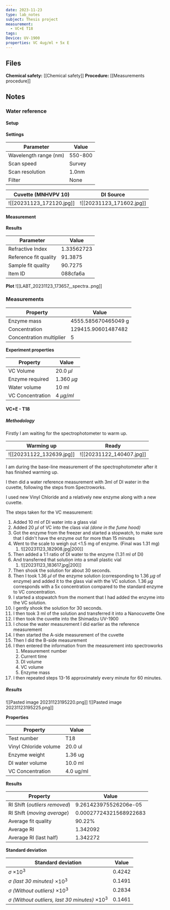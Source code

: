 ```yaml
---
date: 2023-11-23
type: lab_notes
subject: Thesis project
measurement:
  - VC+E T18
tags: 
Device: UV-1900
properties: VC 4ug/ml + 5x E
---
```

## Files
**Chemical safety:** [[Chemical safety]]
**Procedure:** [[Measurements procedure]]

## Notes

### Water reference

#### Setup
**Settings**

| Parameter             | Value   |
| --------------------- | ------- |
| Wavelength range (nm) | 550-800 |
| Scan speed            | Survey  |
| Scan resolution       | 1.0nm   |
| Filter                | None        |

| Cuvette (MNHVPV 10) | DI Source |
| ------- | --------- |
|  ![[20231123_172120.jpg]]  | ![[20231123_171602.jpg]]          |

#### Measurement

**Results**

| Parameter             | Value      |
| --------------------- | ---------- |
| Refractive Index      | 1.33562723 |
| Reference fit quality | 91.3875    |
| Sample fit quality    | 90.7275    |
| Item ID               | 088cfa6a           |


**Plot**
![[LABT_20231123_173657__spectra..png]]

### Measurements


| Property | Value |
| -------- | ----- |
|Enzyme mass|4555.585670465049 g|
|Concentration|129415.90601487482|
|Concentration multiplier|5|

**Experiment properties**

| Property | Value |
| -------- | ----- |
| VC Volume | 20.0 $\mu l$ |
| Enzyme required | 1.360 $\mu g$ |
|Water volume |10 ml |
| VC Concentration|4 $\mu g / ml$|


#### VC+E - T18
##### Methodology
Firstly I am waiting for the spectrophotometer to warm up.

| Warming up                    | Ready                         |
| ----------------------------- | ----------------------------- |
| ![[20231122_132639.jpg]] | ![[20231122_140407.jpg]] |

I am during the base-line measurement of the spectrophotometer after it has finished warming up.

I then did a water reference measurement with 3ml of DI water in the cuvette, following the steps from Spectroworks.

I used new Vinyl Chloride and a relatively new enzyme along with a new cuvette.

The steps taken for the VC measurement:
1. Added 10 ml of DI water into a glass vial
2. Added 20 $\mu l$ of VC into the class vial *(done in the fume hood)*
3. Got the enzyme from the freezer and started a stopwatch, to make sure that I didn't have the enzyme out for more than 15 minutes
4. Went to the scale to weigh out <1.5 mg of enzyme. (Final was 1.31 mg)
	1. ![[20231123_182908.jpg|200]]
5. Then added a 1:1 ratio of DI water to the enzyme (1.31 ml of DI)
6. And transferred that solution into a small plastic vial
	1. ![[20231123_183617.jpg|200]]
7. Then shook the solution for about 30 seconds.
8. Then I took 1.36 $\mu l$ of the enzyme solution (corresponding to 1.36 $\mu g$ of enzyme) and added it to the glass vial with the VC solution. 1.36 $\mu g$ corresponds with a 5x concentration compared to the standard enzyme to VC concentration.
9. I started a stopwatch from the moment that I had added the enzyme into the VC solution.
10. I gently shook the solution for 30 seconds.
11. I then took 3 ml of the solution and transferred it into a Nanocuvette One
12. I then took the cuvette into the Shimadzu UV-1900
13. I chose the water measurement I did earlier as the reference measurement
14. I then started the A-side measurement of the cuvette
15. Then I did the B-side measurement
16. I then entered the information from the measurement into spectroworks
	1. Measurement number
	2. Current time
	3. DI volume
	4. VC volume
	5. Enzyme mass
17. I then repeated steps 13-16 approximately every minute for 60 minutes.

##### Results
![[Pasted image 20231123195220.png]]
![[Pasted image 20231123195225.png]]


**Properties**

| Property | Value |
| ---------- | ----- |
| Test number |T18 |
| Vinyl Chloride volume | 20.0 ul |
| Enzyme weight | 1.36 ug |
| DI water volume | 10.0 ml |
| VC Concentration | 4.0 ug/ml |

**Results**

| Property | Value |
| -------- | ----- |
| RI Shift (*outliers removed*)|9.261423975526206e-05|
| RI Shift (*moving average*) |0.00027724321568922683|
| Average fit quality | 90.22% |
| Average RI | 1.342092 |
| Average RI (last half) | 1.342272 |

**Standard deviation**

| Standard deviation | Value |
| ------------------ | ----- |
| $\sigma$ $\times 10^3$ | 0.4242 |
| $\sigma$ *(last 30 minutes)* $\times 10^3$ | 0.1491 |
| $\sigma$ *(Without outliers)* $\times 10^3$ | 0.2834 |
| $\sigma$ *(Without outliers, last 30 minutes)* $\times 10^3$ | 0.1461 |


